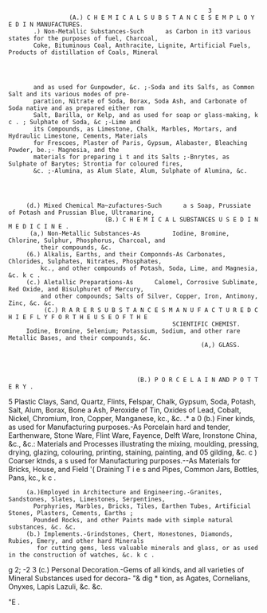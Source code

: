                                                             3
                     (A.) C H E M I C A L S U B S T A N C E S E M P L O Y E D I N MANUFACTURES.
           .) Non-Metallic Substances-Such      as Carbon in it3 various states for the purposes of fuel, Charcoal,
           Coke, Bituminous Coal, Anthracite, Lignite, Artificial Fuels, Products of distillation of Coals, Mineral




           and as used for Gunpowder, &c. ;-Soda and its Salfs, as Common Salt and its various modes of pre-
           paration, Nitrate of Soda, Borax, Soda Ash, and Carbonate of Soda native and as prepared either rom
           Salt, Barilla, or Kelp, and as used for soap or glass-making, k c . ; Sulphate of Soda, &c ;-Lime and
           its Compounds, as Limestone, Chalk, Marbles, Mortars, and Hydraulic Limestone, Cements, Materials
           for Frescoes, Plaster of Paris, Gypsum, Alabaster, Bleaching Powder, be.;- Magnesia, and the
           materials for preparing i t and its Salts ;-Bnrytes, as Sulphate of Barytes; Strontia for coloured fires,
           &c. ;-Alumina, as Alum Slate, Alum, Sulphate of Alumina, &c.




         (d.) Mixed Chemical Ma~zufactures-Such      a s Soap, Prussiate of Potash and Prussian Blue, Ultramarine,
                               (B.) C H E M I C A L SUBSTANCES U S E D I N M E D I C I N E .
          (a,) Non-Metallic Substances-As         Iodine, Bromine, Chlorine, Sulphur, Phosphorus, Charcoal, and
             their compounds, &c.
         (6.) Alkalis, Earths, and their Componnds-As Carbonates, Chlorides, Sulphates, Nitrates, Phosphates,
             kc., and other compounds of Potash, Soda, Lime, and Magnesia, &c. k c .
         (c.) Aletallic Preparations-As      Calomel, Corrosive Sublimate, Red Oxide, and Bisulphuret of Mercury,
             and other compounds; Salts of Silver, Copper, Iron, Antimony, Zinc, &c. &c.
              (C.) R A R E R S U B S T A N C E S M A N U F A C T U R E D C H I E F L Y F O R T H E U S E O F T H E
                                                  SCIENTIFIC CHEMIST.
         Iodine, Bromine, Selenium; Potassium, Sodium, and other rare Metallic Bases, and their compounds, &c.
                                                          (A,) GLASS.




                                        (B.) P O R C E L A I N AND P O T T E R Y .

5       Plastic Clays, Sand, Quartz, Flints, Felspar, Chalk, Gypsum, Soda, Potash, Salt, Alum, Borax, Bone
 a      Ash, Peroxide of Tin, Oxides of Lead, Cobalt, Nickel, Chromium, Iron, Copper, Manganese, kc., &c.
.*   a
   0 (b.) Finer kinds, as used for Manufacturing purposes.-As         Porcelain hard and tender, Earthenware,
        Stone Ware, Flint Ware, Fayence, Delft Ware, Ironstone China, &c., &c.: Materials and Processes
        illustrating the mixing, moulding, pressing, drying, glazing, colouring, printing, staining, painting, and
05      gilding, &c.
      c ) Coarser ktnds, a s used for Manufacturing purposes.--As Materials for Bricks, House, and Field
    '( Draining T i e s and Pipes, Common Jars, Bottles, Pans, kc., k c .


         (a.)Employed in Architecture and Engineering.-Granites, Sandstones, Slates, Limestones, Serpentines,
           Porphyries, Marbles, Bricks, Tiles, Earthen Tubes, Artificial Stones, Plasters, Cements, Earths ;
           Pounded Rocks, and other Paints made with simple natural substances, &c. &c.
         (b.) Implements.-Grindstones, Chert, Honestones, Diamonds, Rubies, Emery, and other hard Minerals
            for cutting gems, less valuable minerals and glass, or as used in the construction of watches, &c. k c .
g 2;
-2 3     (c.) Personal Decoration.-Gems    of all kinds, and all varieties of Mineral Substances used for decora-
"&
dig *
           tion, as Agates, Cornelians, Onyxes, Lapis Lazuli, &c. &c.

 "E .
